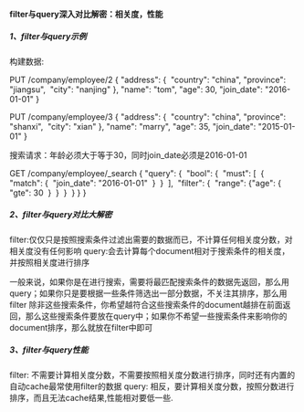 #### filter与query深入对比解密：相关度，性能

##### 1、filter与query示例

构建数据:

PUT /company/employee/2
{
  "address": {
​    "country": "china",
​    "province": "jiangsu",
​    "city": "nanjing"
  },
  "name": "tom",
  "age": 30,
  "join_date": "2016-01-01"
}

PUT /company/employee/3
{
  "address": {
​    "country": "china",
​    "province": "shanxi",
​    "city": "xian"
  },
  "name": "marry",
  "age": 35,
  "join_date": "2015-01-01"
}

搜索请求：年龄必须大于等于30，同时join_date必须是2016-01-01

GET /company/employee/_search
{
  "query": {
​    "bool": {
​      "must": [
​        {
​          "match": {
​            "join_date": "2016-01-01"
​          }
​        }
​      ],
​      "filter": {
​        "range": {
​          "age": {
​            "gte": 30
​          }
​        }
​      }
​    }
  }
}

##### 2、filter与query对比大解密

filter:仅仅只是按照搜索条件过滤出需要的数据而已，不计算任何相关度分数，对相关度没有任何影响
query:会去计算每个document相对于搜索条件的相关度，并按照相关度进行排序

一般来说，如果你是在进行搜索，需要将最匹配搜索条件的数据先返回，那么用query；如果你只是要根据一些条件筛选出一部分数据，不关注其排序，那么用filter
除非这些搜索条件，你希望越符合这些搜索条件的document越排在前面返回，那么这些搜索条件要放在query中；如果你不希望一些搜索条件来影响你的document排序，那么就放在filter中即可

##### 3、filter与query性能

filter: 不需要计算相关度分数，不需要按照相关度分数进行排序，同时还有内置的自动cache最常使用filter的数据
query: 相反，要计算相关度分数，按照分数进行排序，而且无法cache结果,性能相对要低一些.